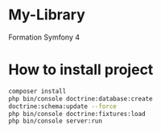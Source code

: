 # My-Library
Formation Symfony 4
# How to install project
```sh
composer install
php bin/console doctrine:database:create
doctrine:schema:update --force
php bin/console doctrine:fixtures:load 
php bin/console server:run
```
